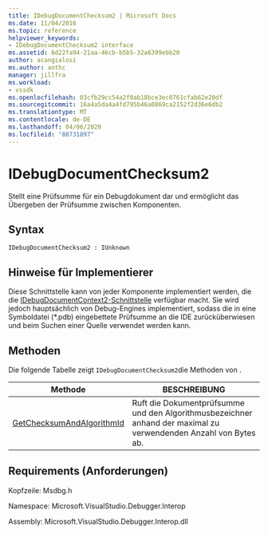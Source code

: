 ```yaml
---
title: IDebugDocumentChecksum2 | Microsoft Docs
ms.date: 11/04/2016
ms.topic: reference
helpviewer_keywords:
- IDebugDocumentChecksum2 interface
ms.assetid: 6d22fa94-21aa-46cb-b5b5-32a6399ebb20
author: acangialosi
ms.author: anthc
manager: jillfra
ms.workload:
- vssdk
ms.openlocfilehash: 03cfb29cc54a2f0ab18bce3ec0761cfab62e20df
ms.sourcegitcommit: 16a4a5da4a4fd795b46a0869ca2152f2d36e6db2
ms.translationtype: MT
ms.contentlocale: de-DE
ms.lasthandoff: 04/06/2020
ms.locfileid: "80731897"
---
```

# <a name="idebugdocumentchecksum2"></a>IDebugDocumentChecksum2
Stellt eine Prüfsumme für ein Debugdokument dar und ermöglicht das Übergeben der Prüfsumme zwischen Komponenten.

## <a name="syntax"></a>Syntax

```
IDebugDocumentChecksum2 : IUnknown
```

## <a name="notes-for-implementers"></a>Hinweise für Implementierer
 Diese Schnittstelle kann von jeder Komponente implementiert werden, die die [IDebugDocumentContext2-Schnittstelle](../../../extensibility/debugger/reference/idebugdocumentcontext2.md) verfügbar macht. Sie wird jedoch hauptsächlich von Debug-Engines implementiert, sodass die in eine Symboldatei (*.pdb) eingebettete Prüfsumme an die IDE zurücküberwiesen und beim Suchen einer Quelle verwendet werden kann.

## <a name="methods"></a>Methoden
 Die folgende Tabelle zeigt `IDebugDocumentChecksum2`die Methoden von .

|Methode|BESCHREIBUNG|
|------------|-----------------|
|[GetChecksumAndAlgorithmId](../../../extensibility/debugger/reference/idebugdocumentchecksum2-getchecksumandalgorithmid.md)|Ruft die Dokumentprüfsumme und den Algorithmusbezeichner anhand der maximal zu verwendenden Anzahl von Bytes ab.|

## <a name="requirements"></a>Requirements (Anforderungen)
 Kopfzeile: Msdbg.h

 Namespace: Microsoft.VisualStudio.Debugger.Interop

 Assembly: Microsoft.VisualStudio.Debugger.Interop.dll
